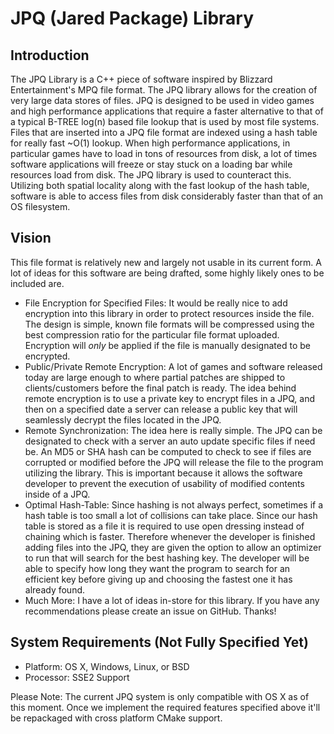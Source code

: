 # JPQ (Jared Package) Library

## Introduction

The JPQ Library is a C++ piece of software inspired by Blizzard Entertainment's MPQ file format. The JPQ library allows for the creation of very large data stores of files. JPQ is designed to be used in video games and high performance applications that require a faster alternative to that of a typical B-TREE log(n) based file lookup that is used by most file systems. Files that are inserted into a JPQ file format are indexed using a hash table for really fast ~O(1) lookup. When high performance applications, in particular games have to load in tons of resources from disk, a lot of times software applications will freeze or stay stuck on a loading bar while resources load from disk. The JPQ library is used to counteract this. Utilizing both spatial locality along with the fast lookup of the hash table, software is able to access files from disk considerably faster than that of an OS filesystem.

## Vision

This file format is relatively new and largely not usable in its current form. A lot of ideas for this software are being drafted, some highly likely ones to be included are.
 + File Encryption for Specified Files: It would be really nice to add encryption into this library in order to protect resources inside the file. The design is simple, known file formats will be compressed using the best compression ratio for the particular file format uploaded. Encryption will *only* be applied if the file is manually designated to be encrypted.
 + Public/Private Remote Encryption: A lot of games and software released today are large enough to where partial patches are shipped to clients/customers before the final patch is ready. The idea behind remote encryption is to use a private key to encrypt files in a JPQ, and then on a specified date a server can release a public key that will seamlessly decrypt the files located in the JPQ.
 + Remote Synchronization: The idea here is really simple. The JPQ can be designated to check with a server an auto update specific files if need be. An MD5 or SHA hash can be computed to check to see if files are corrupted or modified before the JPQ will release the file to the program utilizing the library. This is important because it allows the software developer to prevent the execution of usability of modified contents inside of a JPQ.
 + Optimal Hash-Table: Since hashing is not always perfect, sometimes if a hash table is too small a lot of collisions can take place. Since our hash table is stored as a file it is required to use open dressing instead of chaining which is faster. Therefore whenever the developer is finished adding files into the JPQ, they are given the option to allow an optimizer to run that will search for the best hashing key. The developer will be able to specify how long they want the program to search for an efficient key before giving up and choosing the fastest one it has already found.
 + Much More: I have a lot of ideas in-store for this library. If you have any recommendations please create an issue on GitHub. Thanks!

## System Requirements (Not Fully Specified Yet)
 + Platform: OS X, Windows, Linux, or BSD
 + Processor: SSE2 Support

Please Note: The current JPQ system is only compatible with OS X as of this moment. Once we implement the required features specified above it'll be repackaged with cross platform CMake support.